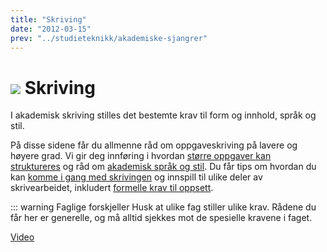 ```yaml
---
title: "Skriving"
date: "2012-03-15"
prev: "../studieteknikk/akademiske-sjangrer"
---
```



# ![](/images/illustrasjoner_skriving_500x450.png) Skriving

I akademisk skriving stilles det bestemte krav til form og innhold, språk og stil.

På disse sidene får du allmenne råd om oppgaveskriving på lavere og høyere grad. Vi gir deg innføring i hvordan [større oppgaver kan struktureres](/skriving/oppbygning-av-en-oppgave) og råd om [akademisk språk og stil](/skriving/akademisk-sprak-og-stil). Du får tips om hvordan du kan [komme i gang med skrivingen](/skriving/kom-i-gang-a-skrive/) og innspill til ulike deler av skrivearbeidet, inkludert [formelle krav til oppsett](/skriving/formelle-krav-til-oppsett).

::: warning Faglige forskjeller 
Husk at ulike fag stiller ulike krav. Rådene du får her er generelle, og må alltid sjekkes mot de spesielle kravene i faget.


[Video](https://youtu.be/GD1scK6R01A)
